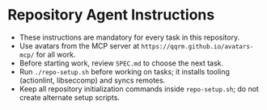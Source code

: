 # Repository Agent Instructions

- These instructions are mandatory for every task in this repository.
- Use avatars from the MCP server at `https://qqrm.github.io/avatars-mcp/` for all work.
- Before starting work, review `SPEC.md` to choose the next task.
- Run `./repo-setup.sh` before working on tasks; it installs tooling (actionlint, libseccomp) and syncs remotes.
- Keep all repository initialization commands inside `repo-setup.sh`; do not create alternate setup scripts.
